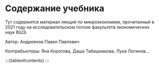 # Содержание учебника

Тут содержится материал лекций по микроэкономике, прочитанный в 2021 году на исследовательском потоке факультета экономических наук ВШЭ.

Автор: Андреянов Павел Павлович

Контрибьютеры: Яна Коротова, Даша Табашникова, Лука Логинов...

:::{tableofcontents}
:::